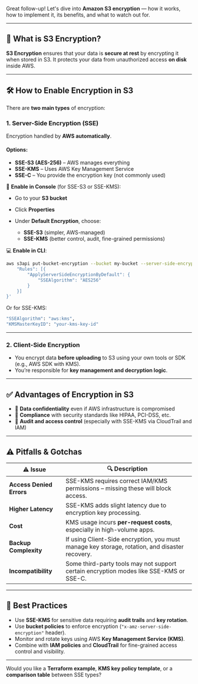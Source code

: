 Great follow-up! Let's dive into **Amazon S3 encryption** — 
how it works, how to implement it, its benefits, and what to watch out for.

---

## 🔐 What is S3 Encryption?

**S3 Encryption** ensures that your data is **secure at rest** by encrypting it when stored in S3.
It protects your data from unauthorized access **on disk** inside AWS.

---

## 🛠️ How to Enable Encryption in S3

There are **two main types** of encryption:

### 1. **Server-Side Encryption (SSE)**

Encryption handled by **AWS automatically**.

#### Options:

* **SSE-S3 (AES-256)** – AWS manages everything
* **SSE-KMS** – Uses AWS Key Management Service
* **SSE-C** – You provide the encryption key (not commonly used)

🔧 **Enable in Console** (for SSE-S3 or SSE-KMS):

* Go to your **S3 bucket**
* Click **Properties**
* Under **Default Encryption**, choose:

    * **SSE-S3** (simpler, AWS-managed)
    * **SSE-KMS** (better control, audit, fine-grained permissions)

💻 **Enable in CLI**:

```bash
aws s3api put-bucket-encryption --bucket my-bucket --server-side-encryption-configuration '{
    "Rules": [{
        "ApplyServerSideEncryptionByDefault": {
            "SSEAlgorithm": "AES256"
        }
    }]
}'
```

Or for SSE-KMS:

```bash
"SSEAlgorithm": "aws:kms",
"KMSMasterKeyID": "your-kms-key-id"
```

---

### 2. **Client-Side Encryption**

* You encrypt data **before uploading** to S3 using your own tools or SDK (e.g., AWS SDK with KMS).
* You’re responsible for **key management and decryption logic**.

---

## ✅ Advantages of Encryption in S3

* 🔐 **Data confidentiality** even if AWS infrastructure is compromised
* 🔎 **Compliance** with security standards like HIPAA, PCI-DSS, etc.
* 🧾 **Audit and access control** (especially with SSE-KMS via CloudTrail and IAM)

---

## ⚠️ Pitfalls & Gotchas

| ⚠️ Issue                 | 🔍 Description                                                                                 |
| ------------------------ | ---------------------------------------------------------------------------------------------- |
| **Access Denied Errors** | SSE-KMS requires correct IAM/KMS permissions – missing these will block access.                |
| **Higher Latency**       | SSE-KMS adds slight latency due to encryption key processing.                                  |
| **Cost**                 | KMS usage incurs **per-request costs**, especially in high-volume apps.                        |
| **Backup Complexity**    | If using Client-Side encryption, you must manage key storage, rotation, and disaster recovery. |
| **Incompatibility**      | Some third-party tools may not support certain encryption modes like SSE-KMS or SSE-C.         |

---

## 🧠 Best Practices

* Use **SSE-KMS** for sensitive data requiring **audit trails** and **key rotation**.
* Use **bucket policies** to enforce encryption (`"x-amz-server-side-encryption"` header).
* Monitor and rotate keys using AWS **Key Management Service (KMS)**.
* Combine with **IAM policies** and **CloudTrail** for fine-grained access control and visibility.

---

Would you like a **Terraform example**, **KMS key policy template**, or a **comparison table** between SSE types?
